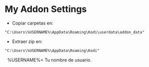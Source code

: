 # My Addon Settings
-  Copiar carpetas en:
```
"C:\Users\%USERNAME%\AppData\Roaming\Kodi\userdata\addon_data"
```

-  Extraer zip en:
```
"C:\Users\%USERNAME%\AppData\Roaming\Kodi"
```

&nbsp; %USERNAME%= Tu nombre de usuario.